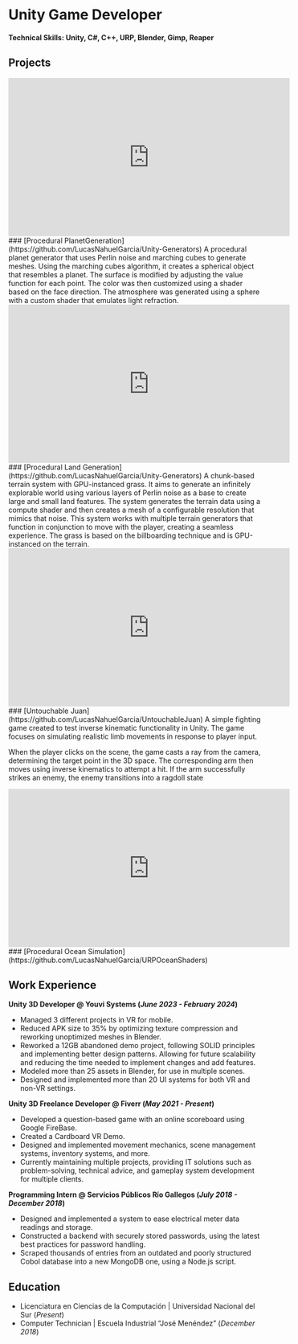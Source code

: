 # Unity Game Developer

#### Technical Skills: Unity, C#, C++, URP, Blender, Gimp, Reaper




## Projects

<iframe width="560" height="315" src="https://www.youtube.com/embed/T0yJ5YOxNbA?si=gyvSiZRQr8w9s1YM" title="YouTube video player" frameborder="0" allow="accelerometer; autoplay; clipboard-write; encrypted-media; gyroscope; picture-in-picture; web-share" referrerpolicy="strict-origin-when-cross-origin" allowfullscreen></iframe>
### [Procedural PlanetGeneration](https://github.com/LucasNahuelGarcia/Unity-Generators)
A procedural planet generator that uses Perlin noise and marching cubes to generate meshes.
Using the marching cubes algorithm, it creates a spherical object that resembles a planet. The surface is modified by adjusting the value function for each point.
The color was then customized using a shader based on the face direction.
The atmosphere was generated using a sphere with a custom shader that emulates light refraction.




<iframe width="560" height="315" src="https://www.youtube.com/embed/wJx2vfQpU4o?si=iIbbIqX5XkDb5rol" title="YouTube video player" frameborder="0" allow="accelerometer; autoplay; clipboard-write; encrypted-media; gyroscope; picture-in-picture; web-share" referrerpolicy="strict-origin-when-cross-origin" allowfullscreen></iframe>
### [Procedural Land Generation](https://github.com/LucasNahuelGarcia/Unity-Generators)
A chunk-based terrain system with GPU-instanced grass.
It aims to generate an infinitely explorable world using various layers of Perlin noise as a base to create large and small land features. The system generates the terrain data using a compute shader and then creates a mesh of a configurable resolution that mimics that noise.
This system works with multiple terrain generators that function in conjunction to move with the player, creating a seamless experience.
The grass is based on the billboarding technique and is GPU-instanced on the terrain.




<iframe width="560" height="315" src="https://www.youtube.com/embed/alfp23qak38?si=E63Qh_AHR5ZgrINK" title="YouTube video player" frameborder="0" allow="accelerometer; autoplay; clipboard-write; encrypted-media; gyroscope; picture-in-picture; web-share" referrerpolicy="strict-origin-when-cross-origin" allowfullscreen></iframe>
### [Untouchable Juan](https://github.com/LucasNahuelGarcia/UntouchableJuan)
A simple fighting game created to test inverse kinematic functionality in Unity.
The game focuses on simulating realistic limb movements in response to player input.

When the player clicks on the scene, the game casts a ray from the camera, determining the target point in the 3D space. The corresponding arm then moves using inverse kinematics to attempt a hit. If the arm successfully strikes an enemy, the enemy transitions into a ragdoll state





<iframe width="560" height="315" src="https://www.youtube.com/embed/Ax5wGTbubAw?si=RI39P3xGUqkkLSIm" title="YouTube video player" frameborder="0" allow="accelerometer; autoplay; clipboard-write; encrypted-media; gyroscope; picture-in-picture; web-share" referrerpolicy="strict-origin-when-cross-origin" allowfullscreen></iframe>
### [Procedural Ocean Simulation](https://github.com/LucasNahuelGarcia/URPOceanShaders)



## Work Experience
**Unity 3D Developer @ Youvi Systems (_June 2023 - February 2024_)**
- Managed 3 different projects in VR for mobile.
- Reduced APK size to 35% by optimizing texture compression and reworking unoptimized meshes in Blender.
- Reworked a 12GB  abandoned demo project, following SOLID principles and implementing better design patterns. Allowing for future scalability and reducing the time needed to implement changes and add features.
- Modeled more than 25 assets in Blender, for use in multiple scenes.
- Designed and implemented more than 20 UI systems for both VR and non-VR settings.

**Unity 3D Freelance Developer @ Fiverr (_May 2021 - Present_)**
- Developed a question-based game with an online scoreboard using Google FireBase.
- Created a Cardboard VR Demo.
- Designed and implemented movement mechanics, scene management systems, inventory systems, and more.
- Currently maintaining multiple projects, providing IT solutions such as problem-solving, technical advice, and gameplay system development for multiple clients.

**Programming Intern @ Servicios Públicos Río Gallegos (_July 2018 - December 2018_)**
- Designed and implemented a system to ease electrical meter data readings and storage.
- Constructed a backend with securely stored passwords, using the latest best practices for password handling.
- Scraped thousands of entries from an outdated and poorly structured Cobol database into a new MongoDB one, using a Node.js script.


## Education
- Licenciatura en Ciencias de la Computación | Universidad Nacional del Sur (_Present_)
- Computer Technician	| Escuela Industrial “José Menéndez” (_December 2018_)
